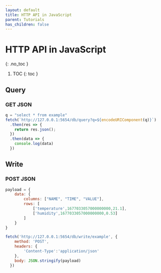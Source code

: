 ```yaml
---
layout: default
title: HTTP API in JavaScript
parent: Tutorials
has_children: false
---
```


# HTTP API in JavaScript
{: .no_toc }

1. TOC
{: toc }

## Query

### GET JSON

```js
q = "select * from example"
fetch(`http://127.0.0.1:5654/db/query?q=${encodeURIComponent(q)}`)
  .then(res => {
    return res.json();
  })
  .then(data => {
    console.log(data)
  })
```

## Write

### POST JSON

```js
payload = {
    data: {
        columns: ["NAME", "TIME", "VALUE"],
        rows: [
            ['temperature',1677033057000000000,21.1],
            ['humidity',1677033057000000000,0.53]
        ]    
    }
}

fetch('http://127.0.0.1:5654/db/write/example', {
    method: 'POST',
    headers: {
        'Content-Type':'application/json'
    },
    body: JSON.stringify(payload)
  })
```